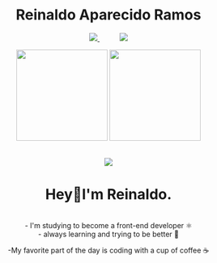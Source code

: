 <h1 align="center">Reinaldo Aparecido Ramos</h1>

<div align="center">
    <p align="center">
        <a href="mailto:gamersolitavi4l@gmail.com">
            <img src="https://img.shields.io/badge/Gmail-D14836?style=for-the-badge&logo=gmail&logoColor=white">
        </a>
        &nbsp;&nbsp;&nbsp;&nbsp;&nbsp;&nbsp;&nbsp;&nbsp;&nbsp;
         <a href="https://www.linkedin.com/in/reinaldo-aparecido/"  target="_blank">
            <img src="https://img.shields.io/badge/linkedin-%230077B5.svg?&style=for-the-badge&logo=linkedin&logoColor=white&link=mailto:https://www.linkedin.com/in/dudu-cardoso/">
        </a>

</div>


<div align="center">
    <img height="180em" src="https://github-readme-stats.vercel.app/api?username=ReinaldoARamos&theme=synthwave"/>
    <img height="180em" src="https://github-readme-stats.vercel.app/api/top-langs/?username=ReinaldoARamos&layout=compact&langs_count=7&theme=dark" /></a>
</div>

<br/>

<p align="center">
    <img src="https://skillicons.dev/icons?i=html,js,css,ts,react,nodejs&perline=10" />
</p>


<div align="center"> 
    
 # Hey👋I'm Reinaldo.
<br/>
- I'm studying  to become a front-end developer ⚛️
<br/>
- always learning and trying to be better  📖
<br/>

-My favorite part of the day is coding with a cup of coffee ☕
<br/>





</div>
